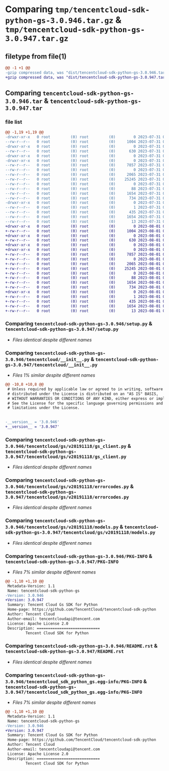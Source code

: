 # Comparing `tmp/tencentcloud-sdk-python-gs-3.0.946.tar.gz` & `tmp/tencentcloud-sdk-python-gs-3.0.947.tar.gz`

## filetype from file(1)

```diff
@@ -1 +1 @@
-gzip compressed data, was "dist/tencentcloud-sdk-python-gs-3.0.946.tar", last modified: Mon Jul 31 00:27:02 2023, max compression
+gzip compressed data, was "dist/tencentcloud-sdk-python-gs-3.0.947.tar", last modified: Tue Aug  1 00:49:21 2023, max compression
```

## Comparing `tencentcloud-sdk-python-gs-3.0.946.tar` & `tencentcloud-sdk-python-gs-3.0.947.tar`

### file list

```diff
@@ -1,19 +1,19 @@
-drwxr-xr-x   0 root         (0) root         (0)        0 2023-07-31 00:27:02.000000 tencentcloud-sdk-python-gs-3.0.946/
--rw-r--r--   0 root         (0) root         (0)     1004 2023-07-31 00:27:02.000000 tencentcloud-sdk-python-gs-3.0.946/setup.py
-drwxr-xr-x   0 root         (0) root         (0)        0 2023-07-31 00:27:02.000000 tencentcloud-sdk-python-gs-3.0.946/tencentcloud/
--rw-r--r--   0 root         (0) root         (0)      630 2023-07-31 00:27:02.000000 tencentcloud-sdk-python-gs-3.0.946/tencentcloud/__init__.py
-drwxr-xr-x   0 root         (0) root         (0)        0 2023-07-31 00:27:02.000000 tencentcloud-sdk-python-gs-3.0.946/tencentcloud/gs/
-drwxr-xr-x   0 root         (0) root         (0)        0 2023-07-31 00:27:02.000000 tencentcloud-sdk-python-gs-3.0.946/tencentcloud/gs/v20191118/
--rw-r--r--   0 root         (0) root         (0)     7857 2023-07-31 00:27:02.000000 tencentcloud-sdk-python-gs-3.0.946/tencentcloud/gs/v20191118/gs_client.py
--rw-r--r--   0 root         (0) root         (0)        0 2023-07-31 00:27:02.000000 tencentcloud-sdk-python-gs-3.0.946/tencentcloud/gs/v20191118/__init__.py
--rw-r--r--   0 root         (0) root         (0)     2065 2023-07-31 00:27:02.000000 tencentcloud-sdk-python-gs-3.0.946/tencentcloud/gs/v20191118/errorcodes.py
--rw-r--r--   0 root         (0) root         (0)    25245 2023-07-31 00:27:02.000000 tencentcloud-sdk-python-gs-3.0.946/tencentcloud/gs/v20191118/models.py
--rw-r--r--   0 root         (0) root         (0)        0 2023-07-31 00:27:02.000000 tencentcloud-sdk-python-gs-3.0.946/tencentcloud/gs/__init__.py
--rw-r--r--   0 root         (0) root         (0)       88 2023-07-31 00:27:02.000000 tencentcloud-sdk-python-gs-3.0.946/setup.cfg
--rw-r--r--   0 root         (0) root         (0)     1654 2023-07-31 00:27:02.000000 tencentcloud-sdk-python-gs-3.0.946/PKG-INFO
--rw-r--r--   0 root         (0) root         (0)      734 2023-07-31 00:27:02.000000 tencentcloud-sdk-python-gs-3.0.946/README.rst
-drwxr-xr-x   0 root         (0) root         (0)        0 2023-07-31 00:27:02.000000 tencentcloud-sdk-python-gs-3.0.946/tencentcloud_sdk_python_gs.egg-info/
--rw-r--r--   0 root         (0) root         (0)        1 2023-07-31 00:27:02.000000 tencentcloud-sdk-python-gs-3.0.946/tencentcloud_sdk_python_gs.egg-info/dependency_links.txt
--rw-r--r--   0 root         (0) root         (0)      435 2023-07-31 00:27:02.000000 tencentcloud-sdk-python-gs-3.0.946/tencentcloud_sdk_python_gs.egg-info/SOURCES.txt
--rw-r--r--   0 root         (0) root         (0)     1654 2023-07-31 00:27:02.000000 tencentcloud-sdk-python-gs-3.0.946/tencentcloud_sdk_python_gs.egg-info/PKG-INFO
--rw-r--r--   0 root         (0) root         (0)       13 2023-07-31 00:27:02.000000 tencentcloud-sdk-python-gs-3.0.946/tencentcloud_sdk_python_gs.egg-info/top_level.txt
+drwxr-xr-x   0 root         (0) root         (0)        0 2023-08-01 00:49:21.000000 tencentcloud-sdk-python-gs-3.0.947/
+-rw-r--r--   0 root         (0) root         (0)     1004 2023-08-01 00:49:20.000000 tencentcloud-sdk-python-gs-3.0.947/setup.py
+drwxr-xr-x   0 root         (0) root         (0)        0 2023-08-01 00:49:21.000000 tencentcloud-sdk-python-gs-3.0.947/tencentcloud/
+-rw-r--r--   0 root         (0) root         (0)      630 2023-08-01 00:49:20.000000 tencentcloud-sdk-python-gs-3.0.947/tencentcloud/__init__.py
+drwxr-xr-x   0 root         (0) root         (0)        0 2023-08-01 00:49:21.000000 tencentcloud-sdk-python-gs-3.0.947/tencentcloud/gs/
+drwxr-xr-x   0 root         (0) root         (0)        0 2023-08-01 00:49:21.000000 tencentcloud-sdk-python-gs-3.0.947/tencentcloud/gs/v20191118/
+-rw-r--r--   0 root         (0) root         (0)     7857 2023-08-01 00:49:20.000000 tencentcloud-sdk-python-gs-3.0.947/tencentcloud/gs/v20191118/gs_client.py
+-rw-r--r--   0 root         (0) root         (0)        0 2023-08-01 00:49:20.000000 tencentcloud-sdk-python-gs-3.0.947/tencentcloud/gs/v20191118/__init__.py
+-rw-r--r--   0 root         (0) root         (0)     2065 2023-08-01 00:49:20.000000 tencentcloud-sdk-python-gs-3.0.947/tencentcloud/gs/v20191118/errorcodes.py
+-rw-r--r--   0 root         (0) root         (0)    25245 2023-08-01 00:49:20.000000 tencentcloud-sdk-python-gs-3.0.947/tencentcloud/gs/v20191118/models.py
+-rw-r--r--   0 root         (0) root         (0)        0 2023-08-01 00:49:20.000000 tencentcloud-sdk-python-gs-3.0.947/tencentcloud/gs/__init__.py
+-rw-r--r--   0 root         (0) root         (0)       88 2023-08-01 00:49:21.000000 tencentcloud-sdk-python-gs-3.0.947/setup.cfg
+-rw-r--r--   0 root         (0) root         (0)     1654 2023-08-01 00:49:21.000000 tencentcloud-sdk-python-gs-3.0.947/PKG-INFO
+-rw-r--r--   0 root         (0) root         (0)      734 2023-08-01 00:49:20.000000 tencentcloud-sdk-python-gs-3.0.947/README.rst
+drwxr-xr-x   0 root         (0) root         (0)        0 2023-08-01 00:49:21.000000 tencentcloud-sdk-python-gs-3.0.947/tencentcloud_sdk_python_gs.egg-info/
+-rw-r--r--   0 root         (0) root         (0)        1 2023-08-01 00:49:21.000000 tencentcloud-sdk-python-gs-3.0.947/tencentcloud_sdk_python_gs.egg-info/dependency_links.txt
+-rw-r--r--   0 root         (0) root         (0)      435 2023-08-01 00:49:21.000000 tencentcloud-sdk-python-gs-3.0.947/tencentcloud_sdk_python_gs.egg-info/SOURCES.txt
+-rw-r--r--   0 root         (0) root         (0)     1654 2023-08-01 00:49:21.000000 tencentcloud-sdk-python-gs-3.0.947/tencentcloud_sdk_python_gs.egg-info/PKG-INFO
+-rw-r--r--   0 root         (0) root         (0)       13 2023-08-01 00:49:21.000000 tencentcloud-sdk-python-gs-3.0.947/tencentcloud_sdk_python_gs.egg-info/top_level.txt
```

### Comparing `tencentcloud-sdk-python-gs-3.0.946/setup.py` & `tencentcloud-sdk-python-gs-3.0.947/setup.py`

 * *Files identical despite different names*

### Comparing `tencentcloud-sdk-python-gs-3.0.946/tencentcloud/__init__.py` & `tencentcloud-sdk-python-gs-3.0.947/tencentcloud/__init__.py`

 * *Files 1% similar despite different names*

```diff
@@ -10,8 +10,8 @@
 # Unless required by applicable law or agreed to in writing, software
 # distributed under the License is distributed on an "AS IS" BASIS,
 # WITHOUT WARRANTIES OR CONDITIONS OF ANY KIND, either express or implied.
 # See the License for the specific language governing permissions and
 # limitations under the License.
 
 
-__version__ = '3.0.946'
+__version__ = '3.0.947'
```

### Comparing `tencentcloud-sdk-python-gs-3.0.946/tencentcloud/gs/v20191118/gs_client.py` & `tencentcloud-sdk-python-gs-3.0.947/tencentcloud/gs/v20191118/gs_client.py`

 * *Files identical despite different names*

### Comparing `tencentcloud-sdk-python-gs-3.0.946/tencentcloud/gs/v20191118/errorcodes.py` & `tencentcloud-sdk-python-gs-3.0.947/tencentcloud/gs/v20191118/errorcodes.py`

 * *Files identical despite different names*

### Comparing `tencentcloud-sdk-python-gs-3.0.946/tencentcloud/gs/v20191118/models.py` & `tencentcloud-sdk-python-gs-3.0.947/tencentcloud/gs/v20191118/models.py`

 * *Files identical despite different names*

### Comparing `tencentcloud-sdk-python-gs-3.0.946/PKG-INFO` & `tencentcloud-sdk-python-gs-3.0.947/PKG-INFO`

 * *Files 7% similar despite different names*

```diff
@@ -1,10 +1,10 @@
 Metadata-Version: 1.1
 Name: tencentcloud-sdk-python-gs
-Version: 3.0.946
+Version: 3.0.947
 Summary: Tencent Cloud Gs SDK for Python
 Home-page: https://github.com/TencentCloud/tencentcloud-sdk-python
 Author: Tencent Cloud
 Author-email: tencentcloudapi@tencent.com
 License: Apache License 2.0
 Description: ============================
         Tencent Cloud SDK for Python
```

### Comparing `tencentcloud-sdk-python-gs-3.0.946/README.rst` & `tencentcloud-sdk-python-gs-3.0.947/README.rst`

 * *Files identical despite different names*

### Comparing `tencentcloud-sdk-python-gs-3.0.946/tencentcloud_sdk_python_gs.egg-info/PKG-INFO` & `tencentcloud-sdk-python-gs-3.0.947/tencentcloud_sdk_python_gs.egg-info/PKG-INFO`

 * *Files 7% similar despite different names*

```diff
@@ -1,10 +1,10 @@
 Metadata-Version: 1.1
 Name: tencentcloud-sdk-python-gs
-Version: 3.0.946
+Version: 3.0.947
 Summary: Tencent Cloud Gs SDK for Python
 Home-page: https://github.com/TencentCloud/tencentcloud-sdk-python
 Author: Tencent Cloud
 Author-email: tencentcloudapi@tencent.com
 License: Apache License 2.0
 Description: ============================
         Tencent Cloud SDK for Python
```

